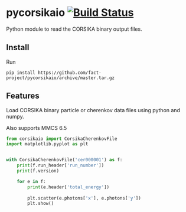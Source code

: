 # pycorsikaio [![Build Status](https://travis-ci.org/fact-project/pycorsikaio.svg?branch=master)](https://travis-ci.org/fact-project/pycorsikaio)


Python module to read the CORSIKA binary output files.

## Install

Run
```
pip install https://github.com/fact-project/pycorsikaio/archive/master.tar.gz
```

## Features

Load CORSIKA binary particle or cherenkov data files using python and numpy.

Also supports MMCS 6.5

```python
from corsikaio import CorsikaCherenkovFile
import matplotlib.pyplot as plt


with CorsikaCherenkovFile('cer000001') as f:
    print(f.run_header['run_number'])
    print(f.version)

    for e in f:
        print(e.header['total_energy'])
        
        plt.scatter(e.photons['x'], e.photons['y'])
        plt.show()
```



